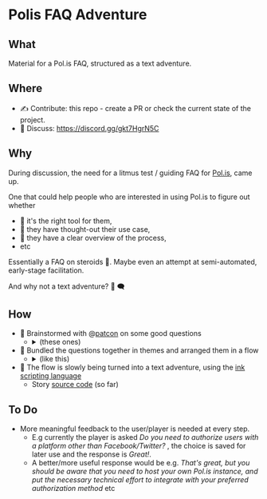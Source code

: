 # Polis FAQ Adventure

## What
Material for a Pol.is FAQ, structured as a text adventure.

## Where
* :writing_hand: Contribute: this repo - create a PR or check the current state of the project.
* :speech_balloon:	Discuss: https://discord.gg/gkt7HgrN5C

## Why
During discussion, the need for a litmus test / guiding FAQ for [Pol.is](https://pol.is), came up. 

One that could help people who are interested in using Pol.is to figure out whether 
* :wrench: it's the right tool for them, 
* :thought_balloon:	they have thought-out their use case,
* :see_no_evil:	they have a clear overview of the process,
* etc

Essentially a FAQ on steroids 🙂. Maybe even an attempt at semi-automated, early-stage facilitation.

And why not a text adventure? :speech_balloon: :left_speech_bubble:		

## How
* :brain:	Brainstormed with @[patcon](https://github.com/patcon) on some good questions
  * <details>
    <summary>(these ones)</summary>
  
    ![Polis FAQ adventure brainstorming material](./Polis_FAQ_adventure_Metro_Retro.png)
    </details>
* :bouquet:	Bundled the questions together in themes and arranged them in a flow
  * <details>
    <summary>(like this)</summary>
  
    ![Polis FAQ adventure decision tree](./Polis_FAQ_Decision_tree.png)
    ![Polis FAQ adventure decision examples](./Polis_FAQ_Decision_tree_2.png)
    </details>
* :speech_balloon: The flow is slowly being turned into a text adventure, using the [ink scripting language](https://www.inklestudios.com/ink/) 
  * Story [source code](./Polis_FAQ_Adventure.ink) (so far)

## To Do
* More meaningful feedback to the user/player is needed at every step.
  * E.g currently the player is asked *Do you need to authorize users with a platform other than Facebook/Twitter?* , the choice is saved for later use and the response is *Great!*. 
  * A better/more useful response would be e.g. *That's great, but you should be aware that you need to host your own Pol.is instance, and put the necessary technical effort to integrate with your preferred authorization method* etc
